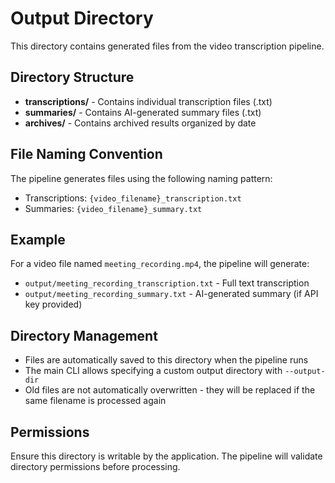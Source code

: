 # Output Directory

This directory contains generated files from the video transcription pipeline.

## Directory Structure

- **transcriptions/** - Contains individual transcription files (.txt)
- **summaries/** - Contains AI-generated summary files (.txt) 
- **archives/** - Contains archived results organized by date

## File Naming Convention

The pipeline generates files using the following naming pattern:

- Transcriptions: `{video_filename}_transcription.txt`
- Summaries: `{video_filename}_summary.txt`

## Example

For a video file named `meeting_recording.mp4`, the pipeline will generate:

- `output/meeting_recording_transcription.txt` - Full text transcription
- `output/meeting_recording_summary.txt` - AI-generated summary (if API key provided)

## Directory Management

- Files are automatically saved to this directory when the pipeline runs
- The main CLI allows specifying a custom output directory with `--output-dir`
- Old files are not automatically overwritten - they will be replaced if the same filename is processed again

## Permissions

Ensure this directory is writable by the application. The pipeline will validate directory permissions before processing.